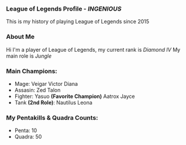 ### League of Legends Profile - _INGENIOUS_
This is my history of playing League of Legends since 2015
### About Me
Hi I'm a player of League of Legends, my current rank is _Diamond IV_
My main role is _Jungle_
### Main Champions:
- Mage: Veigar
        Victor
        Diana
- Assasin:  Zed
            Talon
- Fighter:  Yasuo **(Favorite Champion)**
            Aatrox
            Jayce
- Tank **(2nd Role)**: Nautilus
                          Leona
### My Pentakills & Quadra Counts:
- Penta:  10
- Quadra: 50
